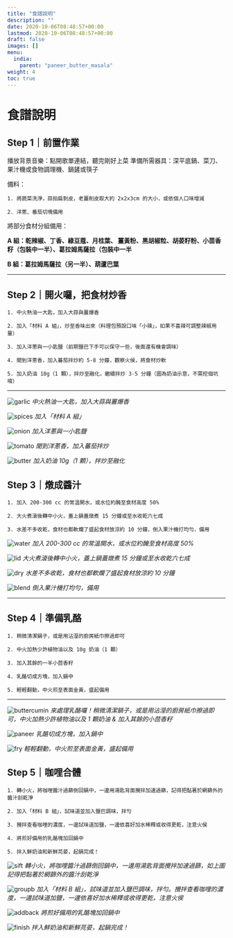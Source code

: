 ```yaml
---
title: "食譜說明"
description: ""
date: 2020-10-06T08:48:57+00:00
lastmod: 2020-10-06T08:48:57+00:00
draft: false
images: []
menu:
  india:
    parent: "paneer_butter_masala"
weight: 4
toc: true
---
```

# 食譜說明

## Step 1｜前置作業

播放背景音樂：點開歌單連結，聽完剛好上菜
準備所需器具：深平底鍋、菜刀、果汁機或食物調理機、鍋鏟或筷子

備料：

    1. 將蔬菜洗淨，蒜拍扁剝皮，老薑削皮取大約 2x2x3cm 的大小，或依個人口味增減

    2. 洋蔥、番茄切塊備用

將部分食材分組備用：

**A 組：乾辣椒、丁香、綠豆蔻、月桂葉、 薑黃粉、黑胡椒粒、胡荽籽粉、小茴香籽（包裝中一半）、葛拉姆馬薩拉（包裝中一半**

**B 組：葛拉姆馬薩拉（另一半）、葫蘆巴葉**

---
## Step 2｜開火囉，把食材炒香

    1. 中火熱油一大匙，加入大蒜與薑爆香

    2. 加入「材料 A 組」，炒至香味出來（料理包預設口味「小辣」，如果不喜辣可調整辣椒用量）

    3. 加入洋蔥與一小匙鹽（前期鹽巴下手可以保守一些，後面還有機會調味）

    4. 聞到洋蔥香，加入蕃茄拌炒約 5-8 分鐘，觀察火侯，將食材炒軟

    5. 加入奶油 10g（1 顆），拌炒至融化，繼續拌炒 3-5 分鐘（圖為奶油示意，不需挖個坑唷）

---
![garlic](images/01_garlic.png)
*中火熱油一大匙，加入大蒜與薑爆香*

![spices](images/02_spices.png)
*加入「材料 A 組」*

![onion](images/03_onion.png)
*加入洋蔥與一小匙鹽*

![tomato](images/04_tomato.png)
*聞到洋蔥香，加入蕃茄拌炒*

![butter](images/05_butter.png)
*加入奶油 10g（1 顆），拌炒至融化*

## Step 3｜燉成醬汁

    1. 加入 200-300 cc 的常溫開水，或水位約醃至食材高度 50%

    2. 大火煮滾後轉中小火，蓋上鍋蓋燉煮 15 分鐘或至水收乾六七成

    3. 水差不多收乾，食材也都軟爛了盛起食材放涼約 10 分鐘，倒入果汁機打均勻，備用

![water](images/06_water.png)
*加入 200-300 cc 的常溫開水，或水位約醃至食材高度 50%*

![lid](images/07_lid.png)
*大火煮滾後轉中小火，蓋上鍋蓋燉煮 15 分鐘或至水收乾六七成*

![dry](images/08_dry.png)
*水差不多收乾，食材也都軟爛了盛起食材放涼約 10 分鐘*

![blend](images/09_blend.png)
*倒入果汁機打均勻，備用*

---
## Step 4｜準備乳酪

    1. 稍微清潔鍋子，或是用沾溼的廚房紙巾擦過即可

    2. 中火加熱少許植物油以及 10g 奶油（1 顆）

    3. 加入其餘的一半小茴香籽

    4. 乳酪切成方塊，加入鍋中

    5. 輕輕翻動，中火煎至表面金黃，盛起備用
---

![buttercumin](images/10_buttercumin.png)
*來處理乳酪囉！稍微清潔鍋子，或是用沾溼的廚房紙巾擦過即可，中火加熱少許植物油以及 1 顆奶油 & 加入其餘的小茴香籽*

![paneer](images/11_paneer.png)
*乳酪切成方塊，加入鍋中*

![fry](images/12_fry.png)
*輕輕翻動，中火煎至表面金黃，盛起備用*

## Step 5｜咖哩合體

    1. 轉小火，將咖哩醬汁過篩倒回鍋中，一邊用湯匙背面攪拌加速過篩，記得把黏著於網篩外的醬汁刮乾淨

    2. 加入「材料 B 組」，試味道並加入鹽巴調味，拌勻

    3. 攪拌查看咖哩的濃度，一邊試味道加鹽，一邊依喜好加水稀釋或收得更乾，注意火侯

    4. 將煎好備用的乳酪塊加回鍋中

    5. 拌入鮮奶油和新鮮芫荽，起鍋完成！

![sift](images/13_sift.png)
*轉小火，將咖哩醬汁過篩倒回鍋中，一邊用湯匙背面攪拌加速過篩，如上圖記得把黏著於網篩外的醬汁刮乾淨*

![groupb](images/15_groupb.png)
*加入「材料 B 組」，試味道並加入鹽巴調味，拌勻。攪拌查看咖哩的濃度，一邊試味道加鹽，一邊依喜好加水稀釋或收得更乾，注意火侯*

![addback](images/14_addback.png)
*將煎好備用的乳酪塊加回鍋中*

![finish](images/16_finish.png)
*拌入鮮奶油和新鮮芫荽，起鍋完成！*
